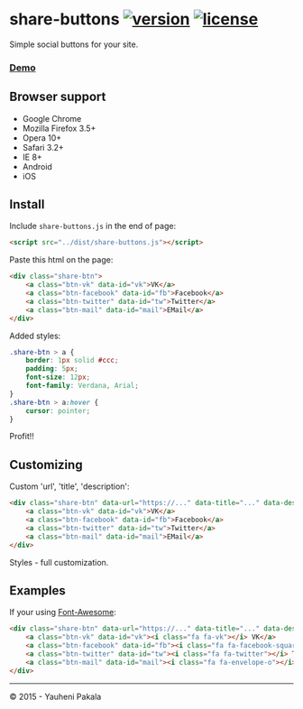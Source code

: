 # share-buttons [![version](http://img.shields.io/badge/release-v1.0.0-brightgreen.svg?style=flat)](https://github.com/wcoder/share-buttons/archive/master.zip) [![license](http://img.shields.io/badge/license-MIT-brightgreen.svg?style=flat)](https://github.com/wcoder/share-buttons/blob/master/LICENSE)

Simple social buttons for your site.

### [Demo](https://wcoder.github.io/share-buttons/)

## Browser support

* Google Chrome
* Mozilla Firefox 3.5+
* Opera 10+
* Safari 3.2+
* IE 8+
* Android
* iOS

## Install

Include `share-buttons.js` in the end of page:

``` html
<script src="../dist/share-buttons.js"></script>
```

Paste this html on the page:

``` html
<div class="share-btn">
    <a class="btn-vk" data-id="vk">VK</a>
    <a class="btn-facebook" data-id="fb">Facebook</a>
    <a class="btn-twitter" data-id="tw">Twitter</a>
    <a class="btn-mail" data-id="mail">EMail</a>
</div>
```

Added styles:

``` css
.share-btn > a {
    border: 1px solid #ccc;
    padding: 5px;
    font-size: 12px;
    font-family: Verdana, Arial;
}
.share-btn > a:hover {
    cursor: pointer;
}
```

Profit!!

## Customizing

Custom 'url', 'title', 'description':

``` html
<div class="share-btn" data-url="https://..." data-title="..." data-desc="...">
    <a class="btn-vk" data-id="vk">VK</a>
    <a class="btn-facebook" data-id="fb">Facebook</a>
    <a class="btn-twitter" data-id="tw">Twitter</a>
    <a class="btn-mail" data-id="mail">EMail</a>
</div>
```

Styles - full customization.

## Examples

If your using [Font-Awesome](https://github.com/FortAwesome/Font-Awesome):

```html
<div class="share-btn" data-url="https://..." data-title="..." data-desc="...">
    <a class="btn-vk" data-id="vk"><i class="fa fa-vk"></i> VK</a>
    <a class="btn-facebook" data-id="fb"><i class="fa fa-facebook-square"></i> Facebook</a>
    <a class="btn-twitter" data-id="tw"><i class="fa fa-twitter"></i> Twitter</a>
    <a class="btn-mail" data-id="mail"><i class="fa fa-envelope-o"></i> EMail</a>
</div>
```

----

&copy; 2015 - Yauheni Pakala
